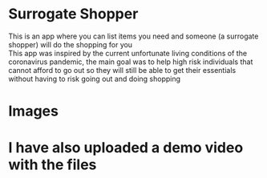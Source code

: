 # Surrogate Shopper
This is an app where you can list items you need and someone (a surrogate shopper) will do the shopping for you  
This app was inspired by the current unfortunate living conditions of the coronavirus pandemic, the main goal was to help high risk individuals that cannot afford to go out so they will still be able to get their essentials without having to risk going out and doing shopping

# Images


# I have also uploaded a demo video with the files
